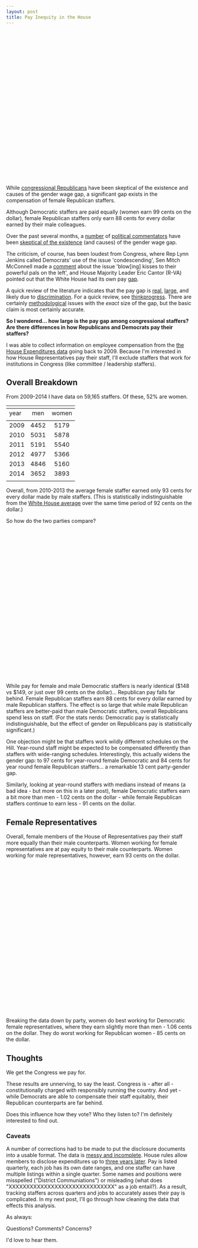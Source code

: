 ```yaml
---
layout: post
title: Pay Inequity in the House
---
```

<div id="container1" style="min-width: 310px; height: 400px; margin: 0 auto"></div>

While [congressional Republicans](http://www.huffingtonpost.com/2014/04/08/equal-pay-republcans_n_5111730.html) have been skeptical of the existence and causes of the gender wage gap, a significant gap exists in the compensation of female Republican staffers.

Although Democratic staffers are paid equally (women earn 99 cents on the dollar), female Republican staffers only earn 88 cents for every dollar earned by their male colleagues.

Over the past several months, a [number](http://www.theatlantic.com/business/archive/2013/05/the-biggest-myth-about-the-gender-wage-gap/276367/) of [political commentators](http://www.bloombergview.com/articles/2012-08-13/don-t-blame-discrimination-for-gender-wage-gap) have been [skeptical of the existence](http://www.nationalreview.com/agenda/369972/what-president-misses-gender-gap-reihan-salam) (and causes) of the gender wage gap.

The criticism, of course, has been loudest from Congress, where Rep Lynn Jenkins called Democrats' use of the issue 'condescending', Sen Mitch McConnell made a [comment](http://thinkprogress.org/home/2014/04/08/3424354/mcconnell-equal-pay-blowing-kisses/) about the issue 'blow[ing] kisses to their powerful pals on the left', and House Majority Leader Eric Cantor (R-VA) pointed out that the White House had its own pay [gap](http://www.nytimes.com/2014/04/08/us/politics/as-obama-spotlights-gender-gap-in-wages-his-own-payroll-draws-scrutiny.html).

A quick review of the literature indicates that the pay gap is [real](http://www.bls.gov/cps/cpsaat39.pdf), [large](http://web.stanford.edu/group/scspi/_media/pdf/key_issues/gender_research.pdf), and likely due to [discrimination](http://www.aauw.org/research/graduating-to-a-pay-gap/). For a quick review, see [thinkprogress](http://thinkprogress.org/economy/2014/04/08/3424043/gender-wage-gap-myth/). There are certainly [methodological](http://www.politifact.com/truth-o-meter/statements/2014/jan/29/barack-obama/barack-obama-state-union-says-women-make-77-cents-/) issues with the <em>exact</em> size of the gap, but the basic claim is most certainly accurate.

<strong>So I wondered... how large is the pay gap among congressional staffers?  Are there differences in how Republicans and Democrats pay their staffers?</strong>

I was able to collect information on employee compensation from the [the House Expenditures data](http://disbursements.house.gov/archive.shtml) going back to 2009. Because I'm interested in how House Representatives pay their staff, I'll exclude staffers that work for institutions in Congress (like committee / leadership staffers).

## Overall Breakdown
From 2009-2014 I have data on 59,165 staffers. Of these, 52% are women.

<table style="text-align:center"><tr><td colspan="3" style="border-bottom: 1px solid black"></td></tr>
<tr><td style="text-align:left">year</td><td>men</td><td>women</td></tr>
<tr><td colspan="3" style="border-bottom: 1px solid black"></td></tr>
<tr><td style="text-align:left">2009</td><td>4452</td><td>5179</td></tr>
<tr><td style="text-align:left">2010</td><td>5031</td><td>5878</td></tr>
<tr><td style="text-align:left">2011</td><td>5191</td><td>5540</td></tr>
<tr><td style="text-align:left">2012</td><td>4977</td><td>5366</td></tr>
<tr><td style="text-align:left">2013</td><td>4846</td><td>5160</td></tr>
<tr><td style="text-align:left">2014</td><td>3652</td><td>3893</td></tr>
<tr><td colspan="3" style="border-bottom: 1px solid black"></td></tr></table>

Overall, from 2010-2013 the average female staffer earned only 93 cents for every dollar made by male staffers.  (This is statistically indistinguishable from the [White House average](http://icsulam.github.io/2014/07/04/white-house-salary/) over the same time period of 92 cents on the dollar.)

So how do the two parties compare?

<div id="container" style="min-width: 310px; height: 400px; margin: 0 auto"></div>

While pay for female and male Democratic staffers is nearly identical ($148 vs $149, or just over 99 cents on the dollar)... Republican pay falls far behind. Female Republican staffers earn 88 cents for every dollar earned by male Republican staffers. The effect is so large that while male Republican staffers are better-paid than male Democratic staffers, overall Republicans spend less on staff.  (For the stats nerds: Democratic pay is statistically indistinguishable, but the effect of gender on Republicans pay is statistically significant.)

One objection might be that staffers work wildly different schedules on the Hill. Year-round staff might be expected to be compensated differently than staffers with wide-ranging schedules. Interestingly, this actually widens the gender gap: to 97 cents for year-round female Democratic and 84 cents for year round female Republican staffers... a remarkable 13 cent party-gender gap.

Similarly, looking at year-round staffers with medians instead of means (a bad idea - but more on this in a later post), female Democratic staffers earn a bit more than men - 1.02 cents on the dollar - while female Republican staffers continue to earn less - 91 cents on the dollar.

## Female Representatives
Overall, female members of the House of Representatives pay their staff more equally than their male counterparts. Women working for female representatives are at pay equity to their male counterparts.  Women working for male representatives, however, earn 93 cents on the dollar.

<div id="container2" style="min-width: 310px; height: 400px; margin: 0 auto"></div>

Breaking the data down by party, women do best working for Democratic female representatives, where they earn slightly more than men - 1.06 cents on the dollar. They do worst working for Republican women - 85 cents on the dollar.

## Thoughts
We get the Congress we pay for.

These results are unnerving, to say the least. Congress is - after all - constitutionally charged with responsibly running the country. And yet - while Democrats are able to compensate their staff equitably, their Republican counterparts are far behind.

Does this influence how they vote?  Who they listen to?  I'm definitely interested to find out.


### Caveats
A number of corrections had to be made to put the disclosure documents into a usable format. The data is [messy and incomplete](http://sunlightfoundation.com/blog/2011/03/24/update-house-disbursements-few-notes-how-use-data/). House rules allow members to disclose expenditures up to [three years later](http://disbursements.house.gov/faqs.shtml). Pay is listed quarterly, each job has its own date ranges, and one staffer can have multiple listings within a single quarter. Some names and positions were misspelled ("District Communiations") or misleading (what does "XXXXXXXXXXXXXXXXXXXXXXXXXXXXXX" as a job entail?). As a result, tracking staffers across quarters and jobs to accurately asses their pay is complicated. In my next post, I'll go through how cleaning the data that effects this analysis.

As always:

Questions?
Comments?
Concerns?

I'd love to hear them.

<!--- first plot-->

<script type="text/javascript">
$(function () {
    $('#container1').highcharts({
        chart: {
            type: 'column'
        },
        title: {
            text: 'House of Representatives: Gender Pay Gap'
        },
        subtitle: {
            text: 'Source: disbursements.house.gov'
        },
        xAxis: {
            categories: [
                'Overall',
                'Democrats',
                'Republicans'
            ]
        },
        yAxis: [{
            min: 0,
            title: {
                text: 'Daily Pay ($)'
            }
        }],
        legend: {
            shadow: false
        },
        tooltip: {
            shared: true
        },
        plotOptions: {
            column: {
                grouping: false,
                shadow: false,
                borderWidth: 0
            }
        },
        series: [{
            name: 'Men',
            color: 'rgba(165,170,217,1)',
            data: [151, 149, 153],
            tooltip: {
                valuePrefix: '$'
            },
            pointPadding: 0.3,
            pointPlacement: -0.2
        }, {
            name: 'Women',
            color: 'rgba(248,161,63,1)',
            data: [141, 148, 134],
            tooltip: {
                valuePrefix: '$'
            },
            pointPadding: .3,
            pointPlacement: 0.2
        }, {
            name: 'Men - Full Year',
            color: 'rgba(126,86,134,.9)',
            data: [170, 164, 176],
            tooltip: {
                valuePrefix: '$'
            },
            pointPadding: 0.4,
            pointPlacement: -0.2,
            visible: false
        }, {
            name: 'Women - Full Year',
            color: 'rgba(186,60,61,.9)',
            data: [154, 159, 148],
            tooltip: {
                valuePrefix: '$'
            },
            pointPadding: .4,
            pointPlacement: 0.2,
            visible: false
        }]
    });
});
</script>

<!--- second plot-->
<script type="text/javascript">
$(function () {
    $('#container').highcharts({
        chart: {
            type: 'column'
        },
        title: {
            text: 'House of Representatives: Gender Pay Gap'
        },
        subtitle: {
            text: 'Source: disbursements.house.gov'
        },
        xAxis: {
            categories: [
                'Overall',
                'Democrats',
                'Republicans'
            ]
        },
        yAxis: [{
            min: 0,
            title: {
                text: 'Daily Pay ($)'
            }
        }],
        legend: {
            shadow: false
        },
        tooltip: {
            shared: true
        },
        plotOptions: {
            column: {
                grouping: false,
                shadow: false,
                borderWidth: 0
            }
        },
        series: [{
            name: 'Men',
            color: 'rgba(165,170,217,1)',
            data: [151, 149, 153],
            tooltip: {
                valuePrefix: '$'
            },
            pointPadding: 0.3,
            pointPlacement: -0.2
        }, {
            name: 'Women',
            color: 'rgba(248,161,63,1)',
            data: [141, 148, 134],
            tooltip: {
                valuePrefix: '$'
            },
            pointPadding: .3,
            pointPlacement: 0.2
        }, {
            name: 'Men - Full Year',
            color: 'rgba(126,86,134,.9)',
            data: [170, 164, 176],
            tooltip: {
                valuePrefix: '$'
            },
            pointPadding: 0.4,
            pointPlacement: -0.2,
            visible: false
        }, {
            name: 'Women - Full Year',
            color: 'rgba(186,60,61,.9)',
            data: [154, 159, 148],
            tooltip: {
                valuePrefix: '$'
            },
            pointPadding: .4,
            pointPlacement: 0.2,
            visible: false
        }]
    });
});
</script>

<!--- third plot-->
<script type="text/javascript">
$(function () {
    $('#container2').highcharts({
        chart: {
            type: 'column'
        },
        title: {
            text: 'House of Representatives: Gender Pay Gap'
        },
        subtitle: {
            text: 'By Gender of Representative (employer)'
        },
        xAxis: {
            categories: [
                'Female Representatives',
                'Male Representatives',
                'Female Representatives (D)',
                'Male Representatives (D)',
                'Female Representatives (R)',
                'Male Representatives (R)'
            ]
        },
        yAxis: [{
            min: 0,
            title: {
                text: 'Daily Pay ($)'
            }
        }],
        legend: {
            shadow: false
        },
        tooltip: {
            shared: true
        },
        plotOptions: {
            column: {
                grouping: false,
                shadow: false,
                borderWidth: 0
            }
        },
        series: [{
            name: 'Men',
            color: 'rgba(165,170,217,1)',
            data: [ 148, 151, 147, 150, 151, 153],
            tooltip: {
                valuePrefix: '$'
            },
            pointPadding: 0.3,
            pointPlacement: -0.2
        }, {
            name: 'Women',
            color: 'rgba(248,161,63,1)',
            data: [ 149, 140, 156, 145, 129, 134],
            tooltip: {
                valuePrefix: '$'
            },
            pointPadding: .3,
            pointPlacement: 0.2
        }]
    });
});
</script>